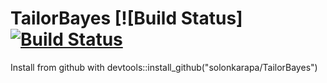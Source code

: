 # TailorBayes [![Build Status][![Build Status](https://travis-ci.org/solonkarapa/TailorBayes.svg?branch=master)](https://travis-ci.org/solonkarapa/TailorBayes)
 
Install from github with devtools::install_github("solonkarapa/TailorBayes")
